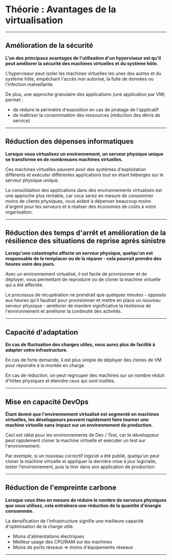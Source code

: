# Théorie : Avantages de la virtualisation

---
## Amélioration de la sécurité 

**L'un des principaux avantages de l'utilisation d'un hyperviseur est qu'il peut améliorer la sécurité des machines virtuelles et du système hôte.** 

L'hyperviseur peut isoler les machines virtuelles les unes des autres et du système hôte, empêchant l'accès non autorisé, la fuite de données ou l'infection malveillante.

De plus, une approche granulaire des applications (une application par VM) permet :

- de réduire le périmètre d'exposition en cas de piratage de l'applicatif
- de maîtriser la consommation des ressources (réduction des dénis de service)

---
## Réduction des dépenses informatiques

**Lorsque vous virtualisez un environnement, un serveur physique unique se transforme en de nombreuses machines virtuelles.** 

Ces machines virtuelles peuvent avoir des systèmes d'exploitation différents et exécuter différentes applications tout en étant hébergés sur le serveur physique unique.

La consolidation des applications dans des environnements virtualisés est une approche plus rentable, car vous serez en mesure de consommer moins de clients physiques, vous aidant à dépenser beaucoup moins d'argent pour les serveurs et à réaliser des économies de coûts à votre organisation.

---

## Réduction des temps d'arrêt et amélioration de la résilience des situations de reprise après sinistre

**Lorsqu'une catastrophe affecte un serveur physique, quelqu'un est responsable de le remplacer ou de la réparer - cela pourrait prendre des heures voire des jours.** 

Avec un environnement virtualisé, il est facile de provisionner et de déployer, vous permettant de reproduire ou de cloner la machine virtuelle qui a été affectée. 

Le processus de récupération ne prendrait que quelques minutes - opposés aux heures qu'il faudrait pour provisionner et mettre en place un nouveau serveur physique - améliorer de manière significative la résilience de l'environnement et améliorer la continuité des activités.

---

## Capacité d'adaptation 

**En cas de fluctuation des charges utiles, vous aurez plus de facilité à adapter votre infrastructure.** 

En cas de forte demande, il est plus simple de déployer des clones de VM pour répondre à la montée en charge.

En cas de réduction, on peut regrouper des machines sur un nombre réduit d'hôtes physiques et éteindre ceux qui sont inutiles.

---

## Mise en capacité DevOps

**Étant donné que l'environnement virtualisé est segmenté en machines virtuelles, les développeurs peuvent rapidement faire tourner une machine virtuelle sans impact sur un environnement de production.** 

Ceci est idéal pour les environnements de Dev / Test, car le développeur peut rapidement cloner la machine virtuelle et exécuter un test sur l'environnement.

Par exemple, si un nouveau correctif logiciel a été publié, quelqu'un peut cloner la machine virtuelle et appliquer la dernière mise à jour logicielle, tester l'environnement, puis la tirer dans son application de production. 


---

## Réduction de l'empreinte carbone

**Lorsque vous êtes en mesure de réduire le nombre de serveurs physiques que vous utilisez, cela entraînera une réduction de la quantité d'énergie consommée.** 

La densification de l'infrastructure signifie une meilleure capacité d'optimisation de la charge utile.

* Moins d'alimentations électriques
* Meilleur usage des CPU/RAM sur les machines 
* Moins de ports réseaux => moins d'équipements réseaux
---
